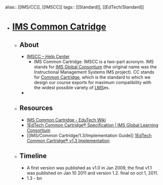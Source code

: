 alias:: [[IMS/CC]], [[IMSCC]]
tags:: [[Standard]], [[EdTech/Standard]]

- # [IMS Common Catridge](https://www.1edtech.org/standards/cc)
	- ## About
		- [IMSCC – Help Center](https://support.nroc.org/hc/en-us/articles/201025057-IMSCC)
			- IMS Common Cartridge. IMSCC is a two-part acronym. IMS stands for [IMS Global Consortium](imsglobal.org) (the original name was the Instructional Management Systems IMS project). CC stands for [Common Cartridge](http://www.imsglobal.org/cc/index.html), which is the standard to which we design our course exports for maximum compatibility with the widest possible variety of [LMS](https://nrocnetwork.zendesk.com/entries/20355856-LMS "Learning Management System")es.
		-
	- ## Resources
		- [IMS Common Cartridge - EduTech Wiki](https://edutechwiki.unige.ch/en/IMS_Common_Cartridge)
		- [1EdTech Common Cartridge® Specification | IMS Global Learning Consortium](https://www.imsglobal.org/cc/index.html)
		- [[IMS/Common Cartridge/1.3/Implementation Guide]] [1EdTech Common Cartridge® v1.3 Implementation](https://www.imsglobal.org/cc/ccv1p3/imscc_Implementation-v1p3.html)
	- ## Timeline
		- A first version was published as v1.0 in Jan 2009, the final v1.1 was published on Jan 10 2011 and version 1.2. final on oct 1, 2011.
		- 1.3 - bn